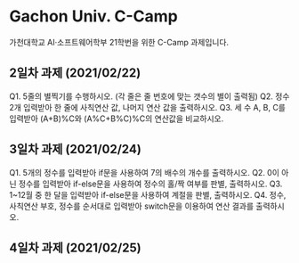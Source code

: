 # Gachon Univ. C-Camp
가천대학교 AI·소프트웨어학부 21학번을 위한 C-Camp 과제입니다.

## 2일차 과제 (2021/02/22)
Q1. 5줄의 별찍기를 수행하시오. (각 줄은 줄 번호에 맞는 갯수의 별이 출력됨)
Q2. 정수 2개 입력받아 한 줄에 사칙연산 값, 나머지 연산 값을 출력하시오.
Q3. 세 수 A, B, C를 입력받아 (A+B)%C와 (A%C+B%C)%C의 연산값을 비교하시오.

## 3일차 과제 (2021/02/24)
Q1. 5개의 정수를 입력받아 if문을 사용하여 7의 배수의 개수를 출력하시오.
Q2. 0이 아닌 정수를 입력받아 if-else문을 사용하여 정수의 홀/짝 여부를 판별, 출력하시오.
Q3. 1~12월 중 한 달을 입력받아 if-else문을 사용하여 계절을 판별, 출력하시오.
Q4. 정수, 사칙연산 부호, 정수를 순서대로 입력받아 switch문을 이용하여 연산 결과를 출력하시오.

## 4일차 과제 (2021/02/25)
